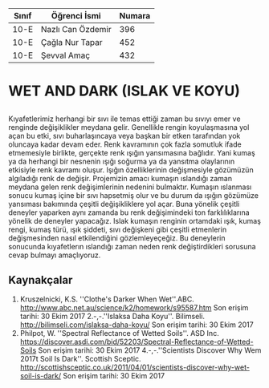 
Sınıf | Öğrenci İsmi  | Numara
-------|----------------|--------
10-E   | Nazlı Can Özdemir| 396
10-E   | Çağla Nur Tapar | 452
10-E   | Şevval Amaç | 432
 #  WET AND DARK (ISLAK VE KOYU)
## 
Kıyafetlerimiz herhangi bir sıvı ile temas ettiği zaman bu sıvıyı emer ve renginde değişiklikler meydana gelir. Genellikle rengin koyulaşmasına yol açan bu etki, sıvı buharlaşıncaya veya başkan bir etken tarafından yok oluncaya kadar devam eder. Renk kavramının çok fazla somutluk ifade etmemesiyle birlikte, gerçekte renk ışığın yansımasına bağlıdır. Yani kumaş ya da herhangi bir nesnenin ışığı soğurma ya da yansıtma olaylarının etkisiyle renk kavramı oluşur. Işığın özelliklerinin değişmesiyle gözümüzün algıladığı renk de değişir. Projemizin amacı kumaşın ıslandığı zaman meydana gelen renk değişimlerinin nedenini bulmaktır. Kumaşın ıslanması sonucu kumaş içine bir sıvı hapsetmiş olur ve bu durum da ışığın gözümüze yansıması bakımında çeşitli değişikliklere yol açar. Buna yönelik çeşitli deneyler yaparken aynı zamanda bu renk değişimindeki ton farklılıklarına yönelik de deneyler yapacağız. Islak kumaşın renginin ortamdaki ışık, kumaş rengi, kumaş türü, ışık şiddeti, sıvı değişkeni gibi çeşitli etmenlerin değişmesinden nasıl etkilendiğini gözlemleyeçeğiz. Bu deneylerin sonucunda kıyafetlerın ıslandığı zaman neden renk değiştirdikleri sorusuna cevap bulmayı amaçlıyoruz.

## Kaynakçalar 
 1. Kruszelnicki, K.S. ''Clothe's Darker When Wet''.ABC.
 http://www.abc.net.au/science/k2/homework/s95587.htm
 Son erişim tarihi: 30 Ekim 2017
 2.-,-.''Islaksa Daha Koyu''. Bilimseli.
 http://bilimseli.com/islaksa-daha-koyu/
 Son erişim tarihi: 30 Ekim 2017
 3. Philpot, W. ''Spectral Reflectance of Wetted Soils''. ASD Inc.
 https://discover.asdi.com/bid/52203/Spectral-Reflectance-of-Wetted-Soils
 Son erişim tarihi: 30 Ekim 2017
 4.-,-.''Scientists Discover Why Wem 2017t Soil Is Dark''. Scottish Sceptic.
 http://scottishsceptic.co.uk/2011/04/01/scientists-discover-why-wet-soil-is-dark/
 Son erişim tarihi: 30 Ekim 2017
 
